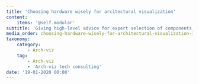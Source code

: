 ```yaml
---
title: 'Choosing hardware wisely for arcitectural visualization'
content:
    items: '@self.modular'
subtitle: 'Giving high-level advice for expert selection of components and machines'
media_order: choosing-hardware-wisely-for-architectural-visualization-1.jpg
taxonomy:
    category:
        - Arch-viz
    tag:
        - Arch-viz
        - 'Arch-viz tech consulting'
date: '19-01-2020 00:00'
---
```


